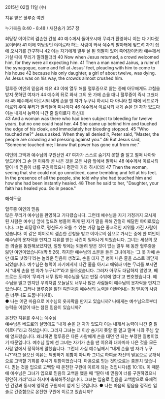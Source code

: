 2015년 02월 11일 (수)

치유 받은 혈루증 여인



누가복음 8:40 - 8:48 / 새찬송가 357 장


회당장 야이로의 겸손한 간청 
40 예수께서 돌아오시매 무리가 환영하니 이는 다 기다렸음이러라 41 이에 회당장인 야이로라 하는 사람이 와서 예수의 발아래에 엎드려 자기 집에 오시기를 간구하니 42 이는 자기에게 열두 살 된 외딸이 있어 죽어감이러라 예수께서 가실 때에 무리가 밀려들더라 
40 Now when Jesus returned, a crowd welcomed him, for they were all expecting him. 41 Then a man named Jairus, a ruler of the synagogue, came and fell at Jesus' feet, pleading with him to come to his house 42 because his only daughter, a girl of about twelve, was dying. As Jesus was on his way, the crowds almost crushed him. 

혈루증 여인의 믿음과 치유 
43 이에 열두 해를 혈루증으로 앓는 중에 아무에게도 고침을 받지 못하던 여자가 44 예수의 뒤로 와서 그의 옷 가에 손을 대니 혈루증이 즉시 그쳤더라 45 예수께서 이르시되 내게 손을 댄 자가 누구냐 하시니 다 아니라 할 때에 베드로가 이르되 주여 무리가 밀려들어 미나이다 46 예수께서 이르시되 내게 손을 댄 자가 있도다 이는 내게서 능력이 나간 줄 앎이로다 하신대  
43 And a woman was there who had been subject to bleeding for twelve years, but no one could heal her. 44 She came up behind him and touched the edge of his cloak, and immediately her bleeding stopped. 45 "Who touched me?" Jesus asked. When they all denied it, Peter said, "Master, the people are crowding and pressing against you." 46 But Jesus said, "Someone touched me; I know that power has gone out from me." 

여인의 고백과 예수님의 구원선언
47 여자가 스스로 숨기지 못할 줄 알고 떨며 나아와 엎드리어 그 손 댄 이유와 곧 나은 것을 모든 사람 앞에서 말하니 48 예수께서 이르시되 딸아 네 믿음이 너를 구원하였으니 평안히 가라 하시더라 
47 Then the woman, seeing that she could not go unnoticed, came trembling and fell at his feet. In the presence of all the people, she told why she had touched him and how she had been instantly healed. 48 Then he said to her, "Daughter, your faith has healed you. Go in peace."

해석도움





혈루증 여인의 믿음  
많은 무리가 예수님을 환영하고 기다렸습니다. 그런데 예수님을 자기 가정까지 모시게 된 사람은 예수님 앞에 엎드려 병들어 죽게 된 자기 딸을 위해 간절히 매달린 야이로였습니다. 그는 회당장으로, 평신도가 오를 수 있는 가장 높은 종교적인 지위를 가진 사람이었습니다. 이 같은 야이로의 겸손한 간청을 받고 야이로의 집으로 가시는 중에 한 여인이 예수님의 옷자락을 만지고 치유를 받는 사건이 일어나게 되었습니다. 그녀는 세상의 모든 의술을 동원해보았지만, 절망 밖에는 되돌려 받은 것이 없는 열두 해 동안 혈루증을 앓던 여인이었습니다(막 5:26). 하지만 예수님의 소문을 들은 그녀에게는 ‘그 옷 가에 손만 대도 낫겠다’라는 놀라운 믿음이 생겼고, 손을 대자 곧 병이 나은 줄을 스스로 깨닫게 되었습니다. 예수님은 능력이 자기에게서 나간 줄을 아시고 에워싸 미는 무리를 보시면서 “내게 손을 댄 자가 누구냐?”라고 물으셨습니다. 그러자 아무도 대답하지 않았고, 베드로는 도리어 ‘무리가 너무 많아 예수님을 밀고 만질 수밖에 없다’고 변호했습니다. 예수님을 밀고 만지던 무리처럼 오늘날도 너무나 많은 사람들이 예수님의 옷자락을 만지고 있습니다. 그러나 혈루증을 앓던 여인처럼 예수님의 능력을 이끌어내는 참 믿음의 사람은 너무나도 드뭅니다(48).   
● 나는 어떤 마음으로 예수님의 옷자락을 만지고 있습니까? 나에게는 예수님으로부터 능력을 이끌어 내는 참된 믿음이 있습니까?  

온전한 치유를 주시는 예수님  
예수님은 베드로의 설명에도 “내게 손을 댄 자가 있도다 이는 내게서 능력이 나간 줄 앎이로다”라고 하셨습니다. 그러자 그녀는 더 이상 숨기지 못할 줄 알고 떨며 나와 주님 앞에 엎드렸습니다. 왜냐하면 혈루증은 다른 사람에게 손을 대면 안 되는 부정한 질병이었기 때문입니다. 예수님 앞에 선 그녀는 자기가 손을 댄 이유와 대자마자 나은 것을 모든 사람 앞에서 정직하게 말했습니다. 그런데 사실 예수님께서 “내게 손을 댄 자가 누구냐?”라고 물으신 이유는 책망하기 위함이 아니라 그녀로 하여금 자신의 믿음으로 공개적으로 고백할 기회를 주시기 위함이었습니다. 마음으로 믿는 것만으로는 충분치 않습니다. 믿는 것을 입으로 고백할 때 온전한 구원에 이르게 되는 것입니다(롬 10:10). 이 때문에 예수님은 그녀가 입으로 믿음의 고백을 했을 때 “딸아 네 믿음이 너를 구원하였으니 평안히 가라”라고 하시며 축복해주셨습니다. 그녀는 입술로 믿음을 고백함으로 육체적인 건강과 동시에 영적인 구원까지 얻게 된 것입니다.
● 나는 마음의 믿음을 정직한 입술로 간증함으로 온전한 구원에 이르고 있습니까?